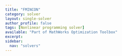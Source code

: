 ```yaml
---
title: "FMINCON"
category: solver
layout: single-solver
author_profile: false
tags: [Nonlinear programming solver]
available: "Part of MathWorks Optimization Toolbox"
excerpt:
sidebar:
  nav: "solvers"
---
```

